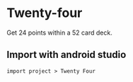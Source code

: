 # Twenty-four

Get 24 points within a 52 card deck.

## Import with android studio

    import project > Twenty Four
